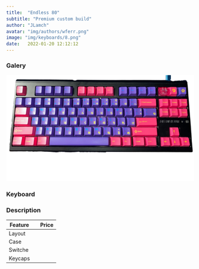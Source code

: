 ```yaml
---
title:  "Endless 80"
subtitle: "Premium custom build"
author: "JLamch"
avatar: "img/authors/wferr.png"
image: "img/keyboards/8.png"
date:   2022-01-20 12:12:12
---
```

### Galery
![](img/keyboards/8.png)
 
### Keyboard


### Description


|   Feature     |               | Price  |
| ------------- |:-------------:| -----: |
| Layout        |       |        |
| Case          |       |        |
| Switche       |       |        |
| Keycaps       |       |        |